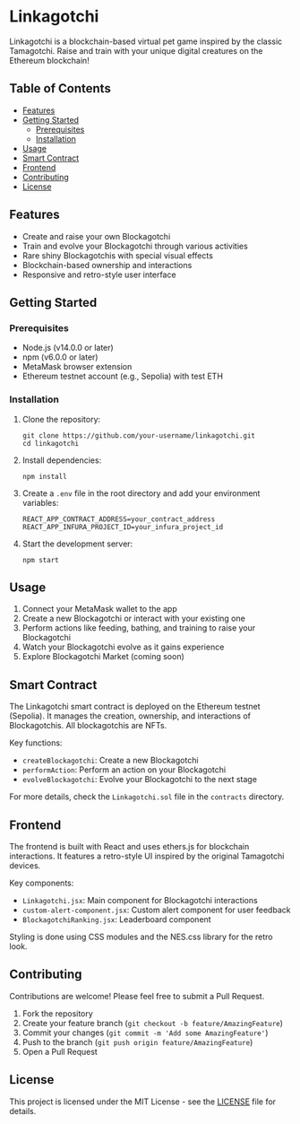 # Linkagotchi

Linkagotchi is a blockchain-based virtual pet game inspired by the classic Tamagotchi. Raise and train with your unique digital creatures on the Ethereum blockchain!

## Table of Contents

- [Features](#features)
- [Getting Started](#getting-started)
  - [Prerequisites](#prerequisites)
  - [Installation](#installation)
- [Usage](#usage)
- [Smart Contract](#smart-contract)
- [Frontend](#frontend)
- [Contributing](#contributing)
- [License](#license)

## Features

- Create and raise your own Blockagotchi
- Train and evolve your Blockagotchi through various activities
- Rare shiny Blockagotchis with special visual effects
- Blockchain-based ownership and interactions
- Responsive and retro-style user interface

## Getting Started

### Prerequisites

- Node.js (v14.0.0 or later)
- npm (v6.0.0 or later)
- MetaMask browser extension
- Ethereum testnet account (e.g., Sepolia) with test ETH

### Installation

1. Clone the repository:
   ```
   git clone https://github.com/your-username/linkagotchi.git
   cd linkagotchi
   ```

2. Install dependencies:
   ```
   npm install
   ```

3. Create a `.env` file in the root directory and add your environment variables:
   ```
   REACT_APP_CONTRACT_ADDRESS=your_contract_address
   REACT_APP_INFURA_PROJECT_ID=your_infura_project_id
   ```

4. Start the development server:
   ```
   npm start
   ```

## Usage

1. Connect your MetaMask wallet to the app
2. Create a new Blockagotchi or interact with your existing one
3. Perform actions like feeding, bathing, and training to raise your Blockagotchi
4. Watch your Blockagotchi evolve as it gains experience
5. Explore Blockagotchi Market (coming soon)

## Smart Contract

The Linkagotchi smart contract is deployed on the Ethereum testnet (Sepolia). It manages the creation, ownership, and interactions of Blockagotchis. All blockagotchis are NFTs.

Key functions:
- `createBlockagotchi`: Create a new Blockagotchi
- `performAction`: Perform an action on your Blockagotchi
- `evolveBlockagotchi`: Evolve your Blockagotchi to the next stage

For more details, check the `Linkagotchi.sol` file in the `contracts` directory.

## Frontend

The frontend is built with React and uses ethers.js for blockchain interactions. It features a retro-style UI inspired by the original Tamagotchi devices.

Key components:
- `Linkagotchi.jsx`: Main component for Blockagotchi interactions
- `custom-alert-component.jsx`: Custom alert component for user feedback
- `BlockagotchiRanking.jsx`: Leaderboard component

Styling is done using CSS modules and the NES.css library for the retro look.

## Contributing

Contributions are welcome! Please feel free to submit a Pull Request.

1. Fork the repository
2. Create your feature branch (`git checkout -b feature/AmazingFeature`)
3. Commit your changes (`git commit -m 'Add some AmazingFeature'`)
4. Push to the branch (`git push origin feature/AmazingFeature`)
5. Open a Pull Request

## License

This project is licensed under the MIT License - see the [LICENSE](LICENSE) file for details.